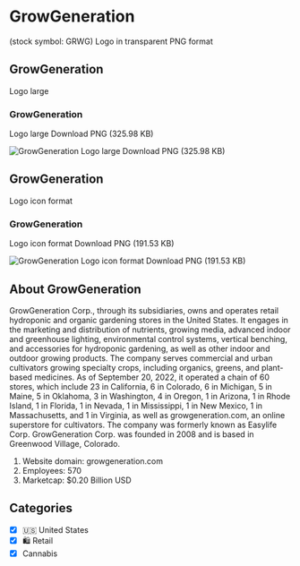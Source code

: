 # GrowGeneration
 (stock symbol: GRWG) Logo in transparent PNG format

## GrowGeneration
 Logo large

### GrowGeneration
 Logo large Download PNG (325.98 KB)

![GrowGeneration
 Logo large Download PNG (325.98 KB)](/img/orig/GRWG_BIG-2a619e51.png)

## GrowGeneration
 Logo icon format

### GrowGeneration
 Logo icon format Download PNG (191.53 KB)

![GrowGeneration
 Logo icon format Download PNG (191.53 KB)](/img/orig/GRWG-e461dc7b.png)

## About GrowGeneration


GrowGeneration Corp., through its subsidiaries, owns and operates retail hydroponic and organic gardening stores in the United States. It engages in the marketing and distribution of nutrients, growing media, advanced indoor and greenhouse lighting, environmental control systems, vertical benching, and accessories for hydroponic gardening, as well as other indoor and outdoor growing products. The company serves commercial and urban cultivators growing specialty crops, including organics, greens, and plant-based medicines. As of September 20, 2022, it operated a chain of 60 stores, which include 23 in California, 6 in Colorado, 6 in Michigan, 5 in Maine, 5 in Oklahoma, 3 in Washington, 4 in Oregon, 1 in Arizona, 1 in Rhode Island, 1 in Florida, 1 in Nevada, 1 in Mississippi, 1 in New Mexico, 1 in Massachusetts, and 1 in Virginia, as well as growgeneration.com, an online superstore for cultivators. The company was formerly known as Easylife Corp. GrowGeneration Corp. was founded in 2008 and is based in Greenwood Village, Colorado.

1. Website domain: growgeneration.com
2. Employees: 570
3. Marketcap: $0.20 Billion USD


## Categories
- [x] 🇺🇸 United States
- [x] 🛍️ Retail
- [x] Cannabis
